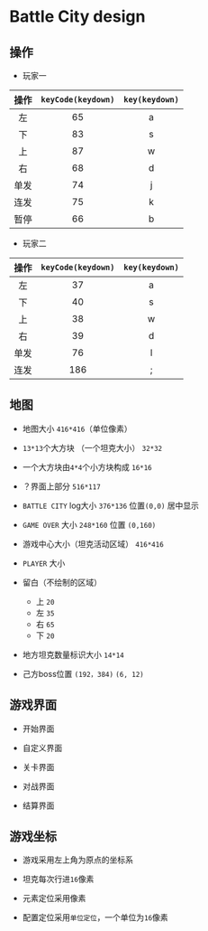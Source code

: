 # Battle City design

## 操作

- 玩家一

| 操作  | `keyCode(keydown)` | `key(keydown)` |
| :---: | :----------------: | :------------: |
|  左   |         65         |       a        |
|  下   |         83         |       s        |
|  上   |         87         |       w        |
|  右   |         68         |       d        |
| 单发  |         74         |       j        |
| 连发  |         75         |       k        |
| 暂停  |         66         |       b        |

- 玩家二
  
| 操作  | `keyCode(keydown)` | `key(keydown)` |
| :---: | :----------------: | :------------: |
|  左   |         37         |       a        |
|  下   |         40         |       s        |
|  上   |         38         |       w        |
|  右   |         39         |       d        |
| 单发  |         76         |       l        |
| 连发  |        186         |       ;        |

## 地图

- 地图大小  `416*416`（单位像素）

- `13*13`个大方块 （一个坦克大小） `32*32`

- 一个大方块由`4*4`个小方块构成 `16*16`

- ？界面上部分 `516*117`

- `BATTLE CITY` log大小 `376*136`  位置`(0,0)` 居中显示

- `GAME OVER` 大小 `248*160`  位置 `(0,160)`

- 游戏中心大小（坦克活动区域） `416*416`

- `PLAYER` 大小

- 留白（不绘制的区域）
  - 上  `20`
  - 左  `35`
  - 右  `65`
  - 下  `20`

- 地方坦克数量标识大小 `14*14`

- 己方boss位置  `(192，384)` `(6, 12)`

## 游戏界面

- 开始界面

- 自定义界面

- 关卡界面

- 对战界面

- 结算界面

## 游戏坐标

- 游戏采用左上角为原点的坐标系

- 坦克每次行进`16`像素

- 元素定位采用像素

- 配置定位采用`单位定位`，一个单位为`16`像素
